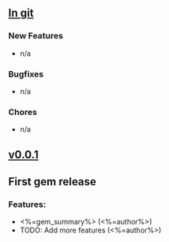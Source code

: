 ## [In git](https://github.com/<%=github_user%>/<%=gem_name%>/compare/v0.0.1...HEAD)

### New Features
* n/a

### Bugfixes
* n/a

### Chores
* n/a

## [v0.0.1](https://github.com/<%=github_user%>/<%=gem_name%>/tree/v0.0.1)

## First gem release

### Features:
* <%=gem_summary%> (<%=author%>)
* TODO: Add more features (<%=author%>)
